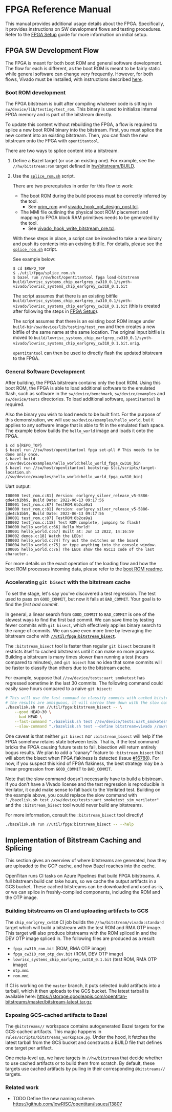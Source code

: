 # FPGA Reference Manual

This manual provides additional usage details about the FPGA.
Specifically, it provides instructions on SW development flows and testing procedures.
Refer to the [FPGA Setup](../../getting_started/setup_fpga.md) guide for more information on initial setup.

## FPGA SW Development Flow

The FPGA is meant for both boot ROM and general software development.
The flow for each is different, as the boot ROM is meant to be fairly static while general software can change very frequently.
However, for both flows, Vivado must be installed, with instructions described [here](../../getting_started/install_vivado/README.md).

### Boot ROM development

The FPGA bitstream is built after compiling whatever code is sitting in `sw/device/lib/testing/test_rom`.
This binary is used to initialize internal FPGA memory and is part of the bitstream directly.

To update this content without rebuilding the FPGA, a flow is required to splice a new boot ROM binary into the bitstream.
First, you must splice the new content into an existing bitstream.
Then, you can flash the new bitstream onto the FPGA with `opentitantool`.

There are two ways to splice content into a bitstream.

1. Define a Bazel target (or use an existing one).
For example, see the `//hw/bitstream:rom` target defined in [hw/bitstream/BUILD](https://github.com/lowRISC/opentitan/blob/master/hw/bitstream/BUILD).

2. Use the [`splice_rom.sh`](https://github.com/lowRISC/opentitan/blob/master/util/fpga/splice_rom.sh) script.

    There are two prerequisites in order for this flow to work:

    * The boot ROM during the build process must be correctly inferred by the tool.
      * See [prim_rom](https://github.com/lowRISC/opentitan/blob/master/hw/ip/prim_generic/rtl/prim_generic_rom.sv) and [vivado_hook_opt_design_post.tcl](https://github.com/lowRISC/opentitan/blob/master/hw/top_earlgrey/util/vivado_hook_opt_design_post.tcl).
    * The MMI file outlining the physical boot ROM placement and mapping to FPGA block RAM primitives needs to be generated by the tool.
      * See [vivado_hook_write_bitstream_pre.tcl](https://github.com/lowRISC/opentitan/blob/master/hw/top_earlgrey/util/vivado_hook_write_bitstream_pre.tcl).

    With these steps in place, a script can be invoked to take a new binary and push its contents into an existing bitfile.
    For details, please see the [`splice_rom.sh`](https://github.com/lowRISC/opentitan/blob/master/util/fpga/splice_rom.sh) script.

    See example below:

    ```console
    $ cd $REPO_TOP
    $ ./util/fpga/splice_rom.sh
    $ bazel run //sw/host/opentitantool fpga load-bitstream build/lowrisc_systems_chip_earlgrey_cw310_0.1/synth-vivado/lowrisc_systems_chip_earlgrey_cw310_0.1.bit
    ```

    The script assumes that there is an existing bitfile `build/lowrisc_systems_chip_earlgrey_cw310_0.1/synth-vivado/lowrisc_systems_chip_earlgrey_cw310_0.1.bit` (this is created after following the steps in [FPGA Setup](../../getting_started/setup_fpga.md)).

    The script assumes that there is an existing boot ROM image under `build-bin/sw/device/lib/testing/test_rom` and then creates a new bitfile of the same name at the same location.
    The original input bitfile is moved to `build/lowrisc_systems_chip_earlgrey_cw310_0.1/synth-vivado/lowrisc_systems_chip_earlgrey_cw310_0.1.bit.orig`.

    `opentitantool` can then be used to directly flash the updated bitstream to the FPGA.

### General Software Development

After building, the FPGA bitstream contains only the boot ROM.
Using this boot ROM, the FPGA is able to load additional software to the emulated flash, such as software in the `sw/device/benchmark`, `sw/device/examples` and `sw/device/tests` directories.
To load additional software, `opentitantool` is required.

Also the binary you wish to load needs to be built first.
For the purpose of this demonstration, we will use `sw/device/examples/hello_world`, but it applies to any software image that is able to fit in the emulated flash space.
The example below builds the `hello_world` image and loads it onto the FPGA.

```console
$ cd ${REPO_TOP}
$ bazel run //sw/host/opentitantool fpga set-pll # This needs to be done only once.
$ bazel build //sw/device/examples/hello_world:hello_world_fpga_cw310_bin
$ bazel run //sw/host/opentitantool bootstrap $(ci/scripts/target-location.sh //sw/device/examples/hello_world:hello_world_fpga_cw310_bin)
```

Uart output:
```
I00000 test_rom.c:81] Version: earlgrey_silver_release_v5-5886-gde4cb1bb9, Build Date: 2022-06-13 09:17:56
I00001 test_rom.c:87] TestROM:6b2ca9a1
I00000 test_rom.c:81] Version: earlgrey_silver_release_v5-5886-gde4cb1bb9, Build Date: 2022-06-13 09:17:56
I00001 test_rom.c:87] TestROM:6b2ca9a1
I00002 test_rom.c:118] Test ROM complete, jumping to flash!
I00000 hello_world.c:66] Hello World!
I00001 hello_world.c:67] Built at: Jun 13 2022, 14:16:59
I00002 demos.c:18] Watch the LEDs!
I00003 hello_world.c:74] Try out the switches on the board
I00004 hello_world.c:75] or type anything into the console window.
I00005 hello_world.c:76] The LEDs show the ASCII code of the last character.
```

For more details on the exact operation of the loading flow and how the boot ROM processes incoming data, please refer to the [boot ROM readme](https://github.com/lowRISC/opentitan/tree/master/sw/device/lib/testing/test_rom).

### Accelerating `git bisect` with the bitstream cache

To set the stage, let's say you've discovered a test regression.
The test used to pass on `GOOD_COMMIT`, but now it fails at `BAD_COMMIT`.
Your goal is to find the *first bad commit*.

In general, a linear search from `GOOD_COMMIT` to `BAD_COMMIT` is one of the slowest ways to find the first bad commit.
We can save time by testing fewer commits with `git bisect`, which effectively applies binary search to the range of commits.
We can save even more time by leveraging the bitstream cache with **[`//util/fpga:bitstream_bisect`](https://github.com/lowRISC/opentitan/tree/master/util/fpga/bitstream_bisect.py)**.

The `:bitstream_bisect` tool is faster than regular `git bisect` because it restricts itself to cached bitstreams until it can make no more progress.
Building a bitstream is many times slower than running a test (hours compared to minutes), and `git bisect` has no idea that some commits will be faster to classify than others due to the bitstream cache.

For example, suppose that `//sw/device/tests:uart_smoketest` has regressed sometime in the last 30 commits.
The following command could easily save hours compared to a naive `git bisect`:

```sh
# This will use the fast command to classify commits with cached bitstreams. If
# the results are ambiguous, it will narrow them down with the slow command.
./bazelisk.sh run //util/fpga:bitstream_bisect -- \
    --good HEAD~30 \
    --bad HEAD \
    --fast-command "./bazelisk.sh test //sw/device/tests:uart_smoketest_fpga_cw310_rom" \
    --slow-command "./bazelisk.sh test --define bitstream=vivado //sw/device/tests:uart_smoketest_fpga_cw310_rom"
```

One caveat is that neither `git bisect` nor `:bitstream_bisect` will help if the FPGA somehow retains state between tests.
That is, if the test command bricks the FPGA causing future tests to fail, bisection will return entirely bogus results.
We plan to add a "canary" feature to `:bitstream_bisect` that will abort the bisect when FPGA flakiness is detected (issue [#16788](https://github.com/lowRISC/opentitan/issues/16788)).
For now, if you suspect this kind of FPGA flakiness, the best strategy may be a linear progression from `GOOD_COMMIT` to `BAD_COMMIT`.

Note that the slow command doesn't necessarily have to build a bitstream.
If you don't have a Vivado license and the test regression is reproducible in Verilator, it could make sense to fall back to the Verilated test.
Building on the example above, you could replace the slow command with `"./bazelisk.sh test //sw/device/tests:uart_smoketest_sim_verilator"` and the `:bitstream_bisect` tool would never build any bitstreams.

For more information, consult the `:bitstream_bisect` tool directly!

```sh
./bazelisk.sh run //util/fpga:bitstream_bisect -- --help
```

## Implementation of Bitstream Caching and Splicing

This section gives an overview of where bitstreams are generated, how they are uploaded to the GCP cache, and how Bazel reaches into the cache.

OpenTitan runs CI tasks on Azure Pipelines that build FPGA bitstreams.
A full bitstream build can take hours, so we cache the output artifacts in a GCS bucket.
These cached bitstreams can be downloaded and used as-is, or we can splice in freshly-compiled components, including the ROM and the OTP image.

### Building bitstreams on CI and uploading artifacts to GCS

The `chip_earlgrey_cw310` CI job builds the `//hw/bitstream/vivado:standard` target which will build a bitstream with the test ROM and RMA OTP image.
This target will also produce bitstreams with the ROM spliced in and the DEV OTP image spliced in.
The following files are produced as a result:

* `fpga_cw310_rom.bit` (ROM, RMA OTP image)
* `fpga_cw310_rom_otp_dev.bit` (ROM, DEV OTP image)
* `lowrisc_systems_chip_earlgrey_cw310_0.1.bit` (test ROM, RMA OTP image)
* `otp.mmi`
* `rom.mmi`

If CI is working on the `master` branch, it puts selected build artifacts into a tarball, which it then uploads to the GCS bucket. The latest tarball is available here: https://storage.googleapis.com/opentitan-bitstreams/master/bitstream-latest.tar.gz

### Exposing GCS-cached artifacts to Bazel

The `@bitstreams//` workspace contains autogenerated Bazel targets for the GCS-cached artifacts.
This magic happens in `rules/scripts/bitstreams_workspace.py`.
Under the hood, it fetches the latest tarball from the GCS bucket and constructs a BUILD file that defines one target per artifact.

One meta-level up, we have targets in `//hw/bitstream` that decide whether to use cached artifacts or to build them from scratch.
By default, these targets use cached artifacts by pulling in their corresponding `@bitstreams//` targets.

### Related work

* TODO Define the new naming scheme.
  https://github.com/lowRISC/opentitan/issues/13807
